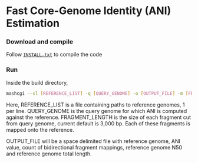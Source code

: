 Fast Core-Genome Identity (ANI) Estimation
========================================================================

### Download and compile

Follow [`INSTALL.txt`](INSTALL.txt) to compile the code

### Run

Inside the build directory, 

```sh
mashcgi --sl [REFERENCE_LIST] -q [QUERY_GENOME] -o [OUTPUT_FILE] -m [FRAGMENT_LENGTH] --pi 80
```

Here, REFERENCE_LIST is a file containing paths to reference genomes, 1 per line. QUERY_GENOME is the query genome for which ANI is computed against the reference. FRAGMENT_LENGTH is the size of each fragment cut from query genome, current default is 3,000 bp. Each of these fragments is mapped onto the reference.

OUTPUT_FILE will be a space delimited file with reference genome, ANI value, count of bidirectional fragment mappings, reference genome N50 and reference genome total length.
